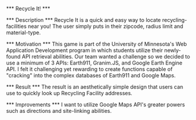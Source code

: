 *** Recycle It! ***

*** Description ***
Recycle It is a quick and easy way to locate recycling-facilities near you! The user simply puts in their zipcode, radius limit and material-type.

*** Motivation ***
This game is part of the University of Minnesota's Web Application Development program in which students utilize their newly-found API retrieval abilities. Our team wanted a challenge so we decided to use a minimum of 3 APIs: Earth911, Granim.JS, and Google Earth Engine API. I felt it challenging yet rewarding to create functions capable of "cracking" into the complex databases of Earth911 and Google Maps. 

*** Result ***
The result is an aesthetically simple design that users can use to quickly look up Recycling Facility addresses.

*** Improvements ***
I want to utilize Google Maps API's greater powers such as directions and site-linking abilities.

